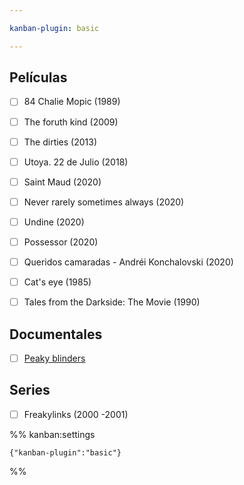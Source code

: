 ```yaml
---

kanban-plugin: basic

---
```


## Películas

- [ ] 84 Chalie Mopic (1989)
- [ ] The foruth kind (2009)
- [ ] The dirties (2013)
- [ ] Utoya. 22 de Julio (2018)
- [ ] Saint Maud (2020)
- [ ] Never rarely sometimes always (2020)
- [ ] Undine (2020)
- [ ] Possessor (2020)
- [ ] Queridos camaradas - Andréi Konchalovski (2020)
- [ ] Cat's eye (1985)
- [ ] Tales from the Darkside: The Movie (1990)


## Documentales

- [ ] [Peaky blinders](https://documentaryheaven.com/real-peaky-blinders/)


## Series

- [ ] Freakylinks (2000 -2001)




%% kanban:settings
```
{"kanban-plugin":"basic"}
```
%%